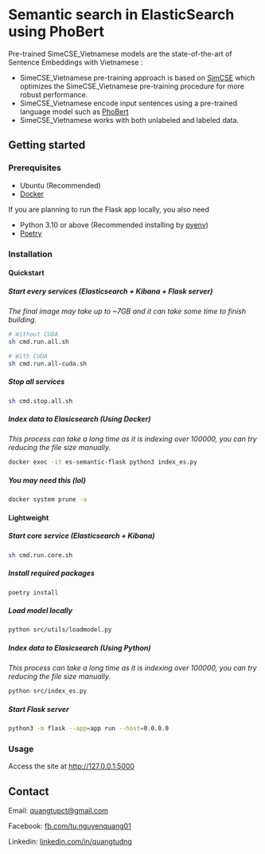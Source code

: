 # Semantic search in ElasticSearch using PhoBert

Pre-trained SimeCSE_Vietnamese models are the state-of-the-art of Sentence Embeddings with Vietnamese :

- SimeCSE_Vietnamese pre-training approach is based on [SimCSE](https://arxiv.org/abs/2104.08821) which optimizes the SimeCSE_Vietnamese pre-training procedure for more robust performance.
- SimeCSE_Vietnamese encode input sentences using a pre-trained language model such as  [PhoBert](https://www.aclweb.org/anthology/2020.findings-emnlp.92/)
- SimeCSE_Vietnamese works with both unlabeled and labeled data.

## Getting started

### Prerequisites

- Ubuntu (Recommended)
- [Docker](https://docs.docker.com/desktop/install/linux-install)

If you are planning to run the Flask app locally, you also need

- Python 3.10 or above (Recommended installing by [pyenv](https://github.com/pyenv/pyenv))
- [Poetry](https://python-poetry.org)

### Installation

#### Quickstart

##### Start every services (Elasticsearch + Kibana + Flask server)

_The final image may take up to ~7GB and it can take some time to finish building._

```zsh
# Without CUDA
sh cmd.run.all.sh

# With CUDA
sh cmd.run.all-cuda.sh
```

##### Stop all services

```zsh
sh cmd.stop.all.sh
```

##### Index data to Elasicsearch (Using Docker)

_This process can take a long time as it is indexing over 100000, you can try reducing the file size manually._

```zsh
docker exec -it es-semantic-flask python3 index_es.py
```

##### You may need this (lol)

```zsh
docker system prune -a
```

#### Lightweight

##### Start core service (Elasticsearch + Kibana)

```zsh
sh cmd.run.core.sh
```

##### Install required packages

```zsh
poetry install
```

##### Load model locally

```zsh
python src/utils/loadmodel.py
```

##### Index data to Elasicsearch (Using Python)

_This process can take a long time as it is indexing over 100000, you can try reducing the file size manually._

```zsh
python src/index_es.py
```

##### Start Flask server

```zsh
python3 -m flask --app=app run --host=0.0.0.0
```

### Usage

Access the site at <http://127.0.0.1:5000>

## Contact

Email: quangtupct@gmail.com

Facebook: [fb.com/tu.nguyenquang01](fb.com/tu.nguyenquang01)

Linkedin: [linkedin.com/in/quangtudng](linkedin.com/in/quangtudng)
